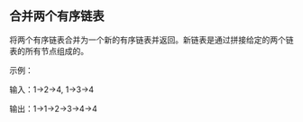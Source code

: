 ## 合并两个有序链表

将两个有序链表合并为一个新的有序链表并返回。新链表是通过拼接给定的两个链表的所有节点组成的。 


示例：

输入：1->2->4, 1->3->4

输出：1->1->2->3->4->4

